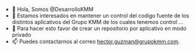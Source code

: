 - 👋 Hola, Somos @DesarrolloKMM
- 👀 Estamos interesados en mantener un control del codigo fuente de los distintos aplicativos del Grupo KMM de los cuales tenemos control ...
- 👀 Para hacer esto favor de crear un repositorio por aplicativo en modo privado
- 📫 Puedes contactarnos al correo hector.guzman@grupokmm.com.

<!---
DesarrolloKMM/DesarrolloKMM is a ✨ special ✨ repository because its `README.md` (this file) appears on your GitHub profile.
You can click the Preview link to take a look at your changes.
--->
